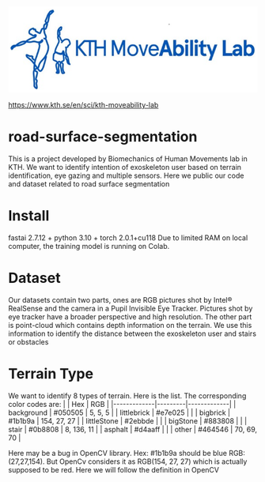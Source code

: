 ![image](https://github.com/April-den/road-surface-segmentation/blob/main/logo.png)

https://www.kth.se/en/sci/kth-moveability-lab
# road-surface-segmentation
This is a project developed by Biomechanics of Human Movements lab in KTH. We want to identify intention of exoskeleton user based on terrain identification, eye gazing and multiple sensors. Here we public our code and dataset related to road surface segmentation
# Install
fastai 2.7.12 + python 3.10 + torch 2.0.1+cu118
Due to limited RAM on local computer, the training model is running on Colab.
# Dataset
Our datasets contain two parts, ones are RGB pictures shot by Intel® RealSense and the camera in a Pupil Invisible Eye Tracker. Pictures shot by eye tracker have a broader perspective and high resolution. The other part is point-cloud which contains depth information on the terrain. We use this information to identify the distance between the exoskeleton user and stairs or obstacles
# Terrain Type
We want to identify 8 types of terrain. Here is the list. The corresponding color codes are:
|             | Hex     | RGB         |
|-------------|---------|-------------|
| background  | #050505 | 5, 5, 5     |
| littlebrick | #e7e025 |             |
| bigbrick    | #1b1b9a | 154, 27, 27 |
| littleStone | #2ebbde |             |
| bigStone    | #883808 |             |
| stair       | #0b8808 | 8, 136, 11  |
| asphalt     | #d4aaff |             |
| other       | #464546 | 70, 69, 70  |

Here may be a bug in OpenCV library. Hex: #1b1b9a should be blue RGB:(27,27,154). But OpenCv considers it as RGB(154, 27, 27) which is actually supposed to be red. Here we will follow the definition in OpenCV
